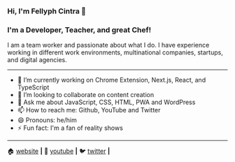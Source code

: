 ### Hi, I'm Fellyph Cintra 👋


### I'm a Developer, Teacher, and great Chef!

I am a team worker and passionate about what I do. I have experience working in different work environments, multinational companies, startups, and digital agencies.

---

- 🔭 I’m currently working on Chrome Extension, Next.js, React, and TypeScript
- 👯 I’m looking to collaborate on content creation 
- 💬 Ask me about JavaScript, CSS, HTML, PWA and WordPress
- 📫 How to reach me: Github, YouTube and Twitter
- 😄 Pronouns: he/him
- ⚡ Fun fact: I'm a fan of reality shows

---

🏠  [website][blog] **|**
🎥  [youtube][youtube] **|**
🐦  [twitter][twitter] **|**

[blog]: https://blog.fellyph.com.br
[youtube]: https://www.youtube.com/channel/UCPaufJocHYVHj44iwXG95PA
[twitter]: https://www.twitter.com/fellyph

